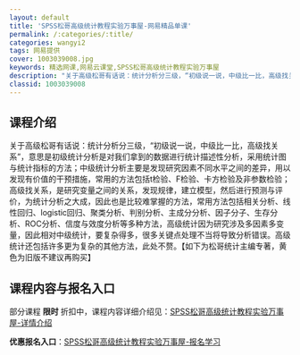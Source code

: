 ```yaml
---
layout: default
title: 'SPSS松哥高级统计教程实验万事屋-网易精品单课'
permalink: /:categories/:title/
categories: wangyi2
tags: 网易提供
cover: 1003039008.jpg
keywords: 精选网课,网易云课堂,SPSS松哥高级统计教程实验万事屋
description: "关于高级松哥有话说：统计分析分三级，“初级说一说，中级比一比，高级找关系”，意思是初级统计分析是对我们拿到的数据进行统计描述性分析，采用统计图与统计指标的方法；中级统计分析主要是发现研究因素"
classid: 1003039008
---
```


## 课程介绍

关于高级松哥有话说：统计分析分三级，“初级说一说，中级比一比，高级找关系”，意思是初级统计分析是对我们拿到的数据进行统计描述性分析，采用统计图与统计指标的方法；中级统计分析主要是发现研究因素不同水平之间的差异，用以发现有价值的干预措施，常用的方法包括t检验、F检验、卡方检验及非参数检验；高级找关系，是研究变量之间的关系，发现规律，建立模型，然后进行预测与评价，为统计分析之大成，因此也是比较难掌握的方法，常用方法包括相关分析、线性回归、logistic回归、聚类分析、判别分析、主成分分析、因子分子、生存分析、ROC分析、信度与效度分析等多种方法，高级统计因为研究涉及多因素多变量，因此相对中级统计，要复杂得多，很多关键点处理不当将导致分析错误。高级统计还包括许多更为复杂的其他方法，此处不赘。【如下为松哥统计主编专著，黄色为旧版不建议再购买】

## 课程内容与报名入口

部分课程 **限时** 折扣中，课程内容详细介绍见：[SPSS松哥高级统计教程实验万事屋-详情介绍](https://study.163.com/course/introduction/1003039008.htm?share=1&shareId=1025206652&utm_campaign=share&utm_medium=iphoneShare&utm_source=&utm_u=1025206652)

**优惠报名入口**：[SPSS松哥高级统计教程实验万事屋-报名学习](https://study.163.com/course/introduction/1003039008.htm?share=1&shareId=1025206652&utm_campaign=share&utm_medium=iphoneShare&utm_source=&utm_u=1025206652)

